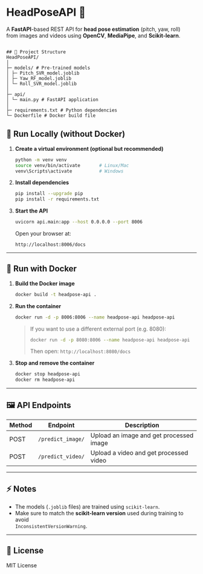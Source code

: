 # HeadPoseAPI 🎯

A **FastAPI**-based REST API for **head pose estimation** (pitch, yaw, roll)  
from images and videos using **OpenCV**, **MediaPipe**, and **Scikit-learn**.

```

## 📂 Project Structure
HeadPoseAPI/
│
├─ models/ # Pre-trained models
│ ├─ Pitch_SVR_model.joblib
│ ├─ Yaw_RF_model.joblib
│ └─ Roll_SVR_model.joblib
│
├─ api/
│ └─ main.py # FastAPI application
│
├─ requirements.txt # Python dependencies
└─ Dockerfile # Docker build file

```

## 🚀 Run Locally (without Docker)

1. **Create a virtual environment (optional but recommended)**
    ```bash
    python -m venv venv
    source venv/bin/activate       # Linux/Mac
    venv\Scripts\activate          # Windows
    ```

2. **Install dependencies**
    ```bash
    pip install --upgrade pip
    pip install -r requirements.txt
    ```

3. **Start the API**
    ```bash
    uvicorn api.main:app --host 0.0.0.0 --port 8006
    ```
    Open your browser at:
    ```
    http://localhost:8006/docs
    ```

---

## 🐳 Run with Docker

1. **Build the Docker image**
    ```bash
    docker build -t headpose-api .
    ```

2. **Run the container**
    ```bash
    docker run -d -p 8006:8006 --name headpose-api headpose-api
    ```
    > If you want to use a different external port (e.g. 8080):
    > ```bash
    > docker run -d -p 8080:8006 --name headpose-api headpose-api
    > ```
    > Then open: `http://localhost:8080/docs`

3. **Stop and remove the container**
    ```bash
    docker stop headpose-api
    docker rm headpose-api
    ```

---

## 🖼️ API Endpoints

| Method | Endpoint          | Description                        |
|------- |-------------------|--------------------------------------|
| POST   | `/predict_image/` | Upload an image and get processed image |
| POST   | `/predict_video/` | Upload a video and get processed video |

---

## ⚡ Notes
- The models (`.joblib` files) are trained using `scikit-learn`.
- Make sure to match the **scikit-learn version** used during training to avoid  
  `InconsistentVersionWarning`.

---

## 📜 License
MIT License
